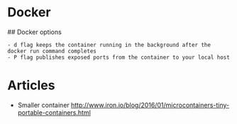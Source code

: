 # Docker

## Docker options

	- d flag keeps the container running in the background after the docker run command completes 
	- P flag publishes exposed ports from the container to your local host


# Articles

* Smaller container http://www.iron.io/blog/2016/01/microcontainers-tiny-portable-containers.html
